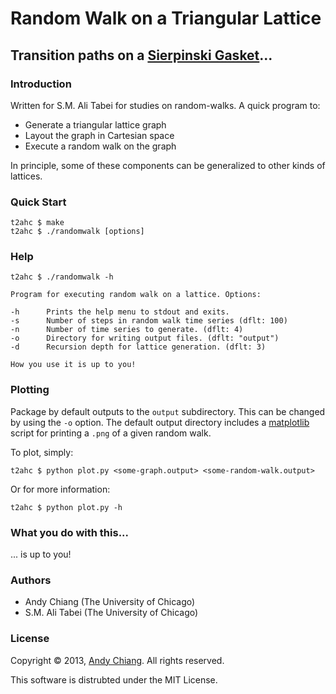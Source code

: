Random Walk on a Triangular Lattice
===================================
Transition paths on a [Sierpinski Gasket][1]...
-----------------------------------------------



### Introduction

Written for S.M. Ali Tabei for studies on random-walks. A quick program to:

 - Generate a triangular lattice graph
 - Layout the graph in Cartesian space
 - Execute a random walk on the graph

In principle, some of these components can be generalized to other kinds of lattices.



### Quick Start

```
t2ahc $ make
t2ahc $ ./randomwalk [options]
```



### Help

```
t2ahc $ ./randomwalk -h

Program for executing random walk on a lattice. Options:

-h		Prints the help menu to stdout and exits.
-s		Number of steps in random walk time series (dflt: 100)
-n		Number of time series to generate. (dflt: 4)
-o		Directory for writing output files. (dflt: "output")
-d		Recursion depth for lattice generation. (dflt: 3)

How you use it is up to you!

```



### Plotting

Package by default outputs to the `output` subdirectory. This can be changed by using the `-o` option. The default output directory includes a [matplotlib][2] script for printing a `.png` of a given random walk.

To plot, simply:

```
t2ahc $ python plot.py <some-graph.output> <some-random-walk.output>
```

Or for more information:
```
t2ahc $ python plot.py -h
```



### What you do with this...

... is up to you!



### Authors

 - Andy Chiang (The University of Chicago)
 - S.M. Ali Tabei (The University of Chicago)



### License

Copyright &copy; 2013, [Andy Chiang][3]. All rights reserved.

This software is distrubted under the MIT License.



[1]: http://en.wikipedia.org/wiki/Sierpinski_triangle
[2]: http://matplotlib.org/
[3]: http://www.andy-chiang.com